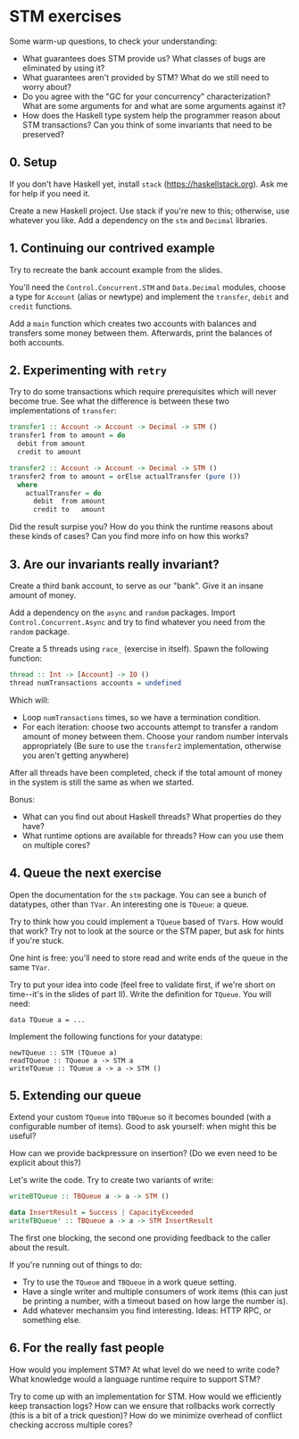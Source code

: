 # STM exercises

Some warm-up questions, to check your understanding:

 - What guarantees does STM provide us? What classes of bugs are eliminated by
   using it?
 - What guarantees aren't provided by STM? What do we still need to worry
   about?
 - Do you agree with the "GC for your concurrency" characterization? What are
   some arguments for and what are some arguments against it?
 - How does the Haskell type system help the programmer reason about STM
   transactions? Can you think of some invariants that need to be preserved?

## 0. Setup

If you don't have Haskell yet, install `stack` (https://haskellstack.org). Ask
me for help if you need it.

Create a new Haskell project. Use stack if you're new to this; otherwise, use
whatever you like. Add a dependency on the `stm` and `Decimal` libraries.

## 1. Continuing our contrived example

Try to recreate the bank account example from the slides.

You'll need the `Control.Concurrent.STM` and `Data.Decimal` modules, choose
a type for `Account` (alias or newtype) and implement the `transfer`, `debit`
and `credit` functions.

Add a `main` function which creates two accounts with balances and transfers
some money between them. Afterwards, print the balances of both accounts.

## 2. Experimenting with `retry`

Try to do some transactions which require prerequisites which will never become
true. See what the difference is between these two implementations of
`transfer`:

```haskell
transfer1 :: Account -> Account -> Decimal -> STM ()
transfer1 from to amount = do
  debit from amount
  credit to amount

transfer2 :: Account -> Account -> Decimal -> STM ()
transfer2 from to amount = orElse actualTransfer (pure ())
  where
    actualTransfer = do
      debit  from amount
      credit to   amount
```

Did the result surpise you? How do you think the runtime reasons about
these kinds of cases? Can you find more info on how this works?

## 3. Are our invariants really invariant?

Create a third bank account, to serve as our "bank". Give it an insane amount
of money.

Add a dependency on the `async` and `random` packages. Import
`Control.Concurrent.Async` and try to find whatever you need from the `random`
package.

Create a 5 threads using `race_` (exercise in itself). Spawn the following
function:

```haskell
thread :: Int -> [Account] -> IO ()
thread numTransactions accounts = undefined
```

Which will:

 - Loop `numTransactions` times, so we have a termination condition.
 - For each iteration: choose two accounts attempt to transfer a random amount
   of money between them. Choose your random number intervals appropriately
   (Be sure to use the `transfer2` implementation, otherwise you aren't getting
   anywhere)

After all threads have been completed, check if the total amount of money in
the system is still the same as when we started.

Bonus:

 - What can you find out about Haskell threads? What properties do they have?
 - What runtime options are available for threads? How can you use them on
   multiple cores?

## 4. Queue the next exercise

Open the documentation for the `stm` package. You can see a bunch of datatypes,
other than `TVar`. An interesting one is `TQueue`: a queue.

Try to think how you could implement a `TQueue` based of `TVar`s. How would that
work? Try not to look at the source or the STM paper, but ask for hints if
you're stuck.

One hint is free: you'll need to store read and write ends of the queue in the
same `TVar`.

Try to put your idea into code (feel free to validate first, if we're short on
time--it's in the slides of part II). Write the definition for `TQueue`. You
will need:

```
data TQueue a = ...
```

Implement the following functions for your datatype:

```
newTQueue :: STM (TQueue a)
readTQueue :: TQueue a -> STM a
writeTQueue :: TQueue a -> a -> STM ()
```

## 5. Extending our queue

Extend your custom `TQueue` into `TBQueue` so it becomes bounded (with a
configurable number of items). Good to ask yourself: when might this be useful?

How can we provide backpressure on insertion? (Do we even need to be explicit
about this?)

Let's write the code. Try to create two variants of write:

```haskell
writeBTQueue :: TBQueue a -> a -> STM ()

data InsertResult = Success | CapacityExceeded
writeTBQueue' :: TBQueue a -> a -> STM InsertResult
```

The first one blocking, the second one providing feedback to the caller about
the result.

If you're running out of things to do:

 - Try to use the `TQueue` and `TBQueue` in a work queue setting.
 - Have a single writer and multiple consumers of work items (this can just be
   printing a number, with a timeout based on how large the number is).
 - Add whatever mechansim you find interesting. Ideas: HTTP RPC, or something
   else.

## 6. For the really fast people

How would you implement STM? At what level do we need to write code? What
knowledge would a language runtime require to support STM?

Try to come up with an implementation for STM. How would we efficiently keep
transaction logs? How can we ensure that rollbacks work correctly (this is a
bit of a trick question)? How do we minimize overhead of conflict checking
accross multiple cores?
